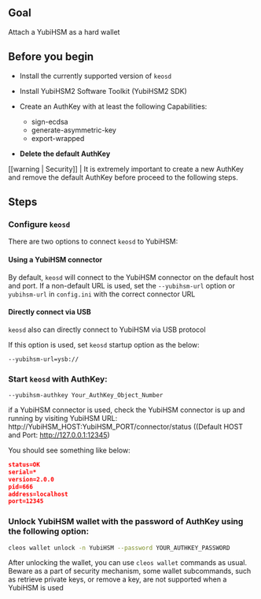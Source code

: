 ## Goal

Attach a YubiHSM as a hard wallet

## Before you begin

* Install the currently supported version of `keosd`

* Install YubiHSM2 Software Toolkit (YubiHSM2 SDK)

* Create an AuthKey with at least the following Capabilities:

   * sign-ecdsa
   * generate-asymmetric-key
   * export-wrapped

* **Delete the default AuthKey**

[[warning | Security]]
| It is extremely important to create a new AuthKey and remove the default AuthKey before proceed to the following steps.

## Steps

### Configure `keosd`

   There are two options to connect `keosd` to YubiHSM:

   #### Using a YubiHSM connector

   By default, `keosd` will connect to the YubiHSM connector on the default host and port. If a non-default URL is used, set the `--yubihsm-url` option or `yubihsm-url` in `config.ini` with the correct connector URL

   #### Directly connect via USB

   `keosd` also can directly connect to YubiHSM via USB protocol

   If this option is used, set `keosd` startup option as the below:

   ```shell
   --yubihsm-url=ysb://
   ```

### Start `keosd` with AuthKey:

   ```shell
   --yubihsm-authkey Your_AuthKey_Object_Number
   ```

   if a YubiHSM connector is used, check the YubiHSM connector is up and running by visiting YubiHSM URL:
      http://YubiHSM_HOST:YubiHSM_PORT/connector/status ((Default HOST and Port: http://127.0.0.1:12345)

   You should see something like below:

   ```json
   status=OK
   serial=*
   version=2.0.0
   pid=666
   address=localhost
   port=12345
   ```

### Unlock YubiHSM wallet with the password of AuthKey using the following option:

   ```bash
   cleos wallet unlock -n YubiHSM --password YOUR_AUTHKEY_PASSWORD
   ```

After unlocking the wallet, you can use `cleos wallet` commands as usual. Beware as a part of security mechanism, some wallet subcommands, such as retrieve private keys, or remove a key, are not supported when a YubiHSM is used